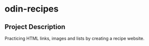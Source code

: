 # odin-recipes

## Project Description

Practicing HTML links, images and lists by creating a recipe website.
